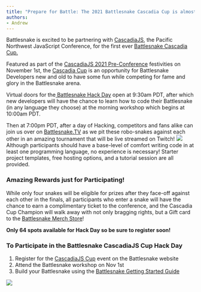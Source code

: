 ```yaml
---
title: "Prepare for Battle: The 2021 Battlesnake Cascadia Cup is almost here!"
authors:
- Andrew
---
```


Battlesnake is excited to be partnering with [CascadiaJS](https://2021.cascadiajs.com/hackday), the Pacific Northwest JavaScript Conference, for the first ever [Battlesnake Cascadia Cup.](https://play.battlesnake.com/competitions/cascadiajs-cup-2021)

Featured as part of the [CascadiaJS 2021 Pre-Conference](https://2021.cascadiajs.com/hackday) festivities on November 1st, the [Cascadia Cup](https://play.battlesnake.com/competitions/cascadiajs-cup-2021) is an opportunity for Battlesnake Developers new and old to have some fun while competing for fame and glory in the Battlesnake arena.

Virtual doors for the[ Battlesnake Hack Day](https://2021.cascadiajs.com/hackday) open at 9:30am PDT, after which new developers will have the chance to learn how to code their Battlesnake (in any language they choose) at the morning workshop which begins at 10:00am PDT. 

Then at 7:00pm PDT, after a day of Hacking, competitors and fans alike can join us over on [Battlesnake.TV](https://battlesnake.tv) as we pit these robo-snakes against each other in an amazing tournament that will be live streamed on Twitch! 
![](./img/image-73.png)
Although participants should have a base-level of comfort writing code in at least one programming language, no experience is necessary! Starter project templates, free hosting options, and a tutorial session are all provided.

### Amazing Rewards just for Participating!

While only four snakes will be eligible for prizes after they face-off against each other in the finals, all participants who enter a snake will have the chance to earn a complimentary ticket to the conference, and the Cascadia Cup Champion will walk away with not only bragging rights, but a Gift card to the [Battlesnake Merch Store](https://store.battlesnake.com/)!

**Only 64 spots available for Hack Day so be sure to register soon!**

### To Participate in the Battlesnake CascadiaJS Cup Hack Day

1. Register for the [CascadiaJS Cup](https://play.battlesnake.com/competitions/cascadiajs-cup-2021/) event on the Battlesnake website
2. Attend the Battlesnake workshop on Nov 1st
3. Build your Battlesnake using the [Battlesnake Getting Started Guide](https://docs.battlesnake.com/guides/getting-started)

![](./img/Twitter-Cover-CascadiaJS2021.png)
